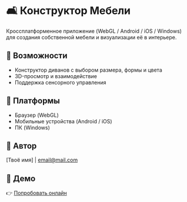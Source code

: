 # 🛋️ Конструктор Мебели

Кроссплатформенное приложение (WebGL / Android / iOS / Windows) для создания собственной мебели и визуализации её в интерьере.

## 🔧 Возможности
- Конструктор диванов с выбором размера, формы и цвета
- 3D-просмотр и взаимодействие
- Поддержка сенсорного управления

## 🚀 Платформы
- Браузер (WebGL)
- Мобильные устройства (Android / iOS)
- ПК (Windows)

## 👤 Автор
[Твоё имя] | [email@mail.com](mailto:email@mail.com)

## 🔗 Демо
👉 [Попробовать онлайн](https://твой-ник.github.io/название-проекта)
